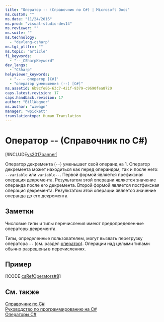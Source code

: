 ```yaml
---
title: "Оператор -- (Справочник по C#) | Microsoft Docs"
ms.custom: ""
ms.date: "11/24/2016"
ms.prod: "visual-studio-dev14"
ms.reviewer: ""
ms.suite: ""
ms.technology: 
  - "devlang-csharp"
ms.tgt_pltfrm: ""
ms.topic: "article"
f1_keywords: 
  - "--_CSharpKeyword"
dev_langs: 
  - "CSharp"
helpviewer_keywords: 
  - "-- - оператор [C#]"
  - "оператор уменьшения (--) [C#]"
ms.assetid: 6b9cfe86-63c7-421f-9379-c9690fea8720
caps.latest.revision: 17
caps.handback.revision: 17
author: "BillWagner"
ms.author: "wiwagn"
manager: "wpickett"
translationtype: Human Translation
---
```

# Оператор -- (Справочник по C#)
[!INCLUDE[vs2017banner](../../../csharp/includes/vs2017banner.md)]

Оператор декремента \(`--`\) уменьшает свой операнд на 1.  Оператор декремента может находиться как перед операндом, так и после него: `--variable` или `variable--`.  Первой формой является префиксная операция декремента.  Результатом этой операции является значение операнда после его декремента.  Второй формой является постфиксная операция декремента.  Результатом этой операции является значение операнда до его декремента.  
  
## Заметки  
 Числовые типы и типы перечисления имеют предопределенные операторы декремента.  
  
 Типы, определенные пользователем, могут вызвать перегрузку оператора `--` \(см. раздел [оператор](../../../csharp/language-reference/keywords/operator.md)\).  Операции над целыми типами обычно разрешены в перечислениях.  
  
## Пример  
 [!CODE [csRefOperators#8](../CodeSnippet/VS_Snippets_VBCSharp/csrefOperators#8)]  
  
## См. также  
 [Справочник по C\#](../../../csharp/language-reference/index.md)   
 [Руководство по программированию на C\#](../../../csharp/programming-guide/index.md)   
 [Операторы C\#](../../../csharp/language-reference/operators/index.md)